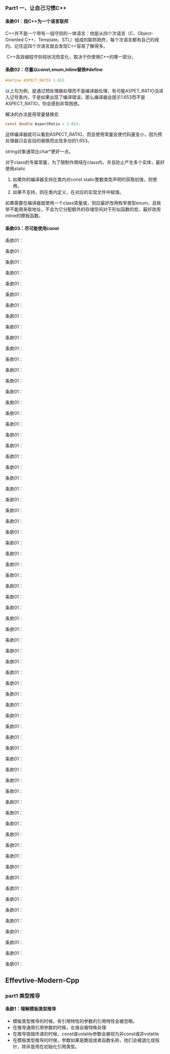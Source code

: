 ### Part1 一、让自己习惯C++

#### 条款01：视C++为一个语言联邦

​	C++并不是一个带有一组守则的一体语言：他是从四个次语言（C、Object-Oriented C++、Template、STL）组成的联邦政府，每个次语言都有自己的规约。记住这四个次语言就会发现C++容易了解得多。

​	C++高效编程守则视状况而变化，取决于你使用C++的哪一部分。



#### 条款02：尽量以const,enum,inline替换#define

```c
#define ASPECT_RATIO 1.653
```

以上句为例，是通过预处理器处理而不是编译器处理，有可能ASPET_RATIO没进入记号表内，于是如果出现了编译错误，那么编译器会提示1.653而不是ASPECT_RATIO，你会感到非常困惑。

解决的办法是用常量替换宏

```c
const double AspectRatio = 1.653;
```

这样编译器就可以看到ASPECT_RATIO，而且使用常量会使代码量变小，因为预处理器只会盲目的替换而出现多份的1.653。

string对象通常比char*更好一点。

对于class的专属常量，为了限制作用域在class内，并且防止产生多个实体，最好使用static

1. 如果你的编译器支持在类内对const static整数类型声明时获取初值，则使用。
2. 如果不支持，则在类内定义，在对应的实现文件中赋值。

如果需要在编译器就使用一个class常量值，则应最好改用枚举类型enum，且枚举不能用来取地址，不会为它分配额外的存储空间对于形似函数的宏，最好改用inline的模板函数。



#### 条款03：尽可能使用const

条款01：

条款01：

条款01：

条款01：

条款01：

条款01：

条款01：

条款01：

条款01：

条款01：

条款01：

条款01：

条款01：

条款01：

条款01：

条款01：

条款01：

条款01：

条款01：

条款01：

条款01：

条款01：

条款01：

条款01：

条款01：

条款01：

条款01：

条款01：

条款01：

条款01：

条款01：

条款01：

条款01：

条款01：

条款01：

条款01：

条款01：

条款01：

条款01：

条款01：

条款01：

条款01：

条款01：

条款01：

条款01：

条款01：

条款01：

条款01：

条款01：

条款01：

条款01：

条款01：

条款01：

条款01：

条款01：

条款01：

条款01：

条款01：

条款01：

条款01：

条款01：

条款01：

条款01：

条款01：

条款01：

条款01：

条款01：

条款01：





## Effevtive-Modern-Cpp

### part1 类型推导

#### 条款1：理解模板类型推导

- 模板类型推导的时候，有引用特性的参数的引用特性会被忽略。
- 在推导通用引用参数的时候，左值会被特殊处理
- 在推导按㨁传递的时候，const或volatile参数会被视为非const或非volatile
- 在模板类型推导的时候，参数如果是数组或者函数名称，他们会被退化成指针，除非是用在初始化引用类型。











